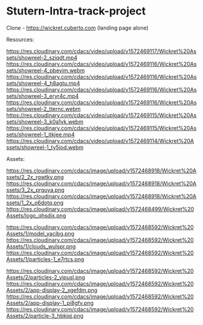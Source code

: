 # Stutern-Intra-track-project
Clone - https://wickret.cuberto.com (landing page alone)


Resources: 
<!-- VIDEOS -->
https://res.cloudinary.com/cdacs/video/upload/v1572469117/Wickret%20Assets/showreel-2_sziqdt.mp4
https://res.cloudinary.com/cdacs/video/upload/v1572469116/Wickret%20Assets/showreel-4_pbeyim.webm
https://res.cloudinary.com/cdacs/video/upload/v1572469116/Wickret%20Assets/showreel-4_h8agtu.mp4
https://res.cloudinary.com/cdacs/video/upload/v1572469116/Wickret%20Assets/showreel-3_eryr4c.mp4
https://res.cloudinary.com/cdacs/video/upload/v1572469116/Wickret%20Assets/showreel-2_tternc.webm
https://res.cloudinary.com/cdacs/video/upload/v1572469115/Wickret%20Assets/showreel-3_k0a1yk.webm
https://res.cloudinary.com/cdacs/video/upload/v1572469115/Wickret%20Assets/showreel-1_itkjee.mp4
https://res.cloudinary.com/cdacs/video/upload/v1572469114/Wickret%20Assets/showreel-1_ty5jod.webm




Assets:
<!-- IMAGES -->
https://res.cloudinary.com/cdacs/image/upload/v1572468918/Wickret%20Assets/2_2x_rgwtkv.png
https://res.cloudinary.com/cdacs/image/upload/v1572468918/Wickret%20Assets/3_2x_prguya.png
https://res.cloudinary.com/cdacs/image/upload/v1572468918/Wickret%20Assets/1_2x_o6dotq.png
https://res.cloudinary.com/cdacs/image/upload/v1572468499/Wickret%20Assets/logo_qhsdix.png

https://res.cloudinary.com/cdacs/image/upload/v1572468592/Wickret%20Assets/1/model_yacibg.png
https://res.cloudinary.com/cdacs/image/upload/v1572468592/Wickret%20Assets/1/clouds_wulspr.png
https://res.cloudinary.com/cdacs/image/upload/v1572468592/Wickret%20Assets/1/particles-1_e7rtcs.png

https://res.cloudinary.com/cdacs/image/upload/v1572468592/Wickret%20Assets/2/particles-2_yipusl.png
https://res.cloudinary.com/cdacs/image/upload/v1572468592/Wickret%20Assets/2/app-display-2_xgefdm.png
https://res.cloudinary.com/cdacs/image/upload/v1572468592/Wickret%20Assets/2/app-display-1_pi8gfv.png
https://res.cloudinary.com/cdacs/image/upload/v1572468592/Wickret%20Assets/2/particle-3_hbkiqj.png